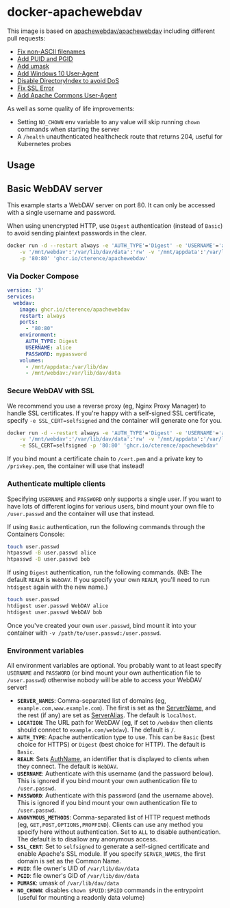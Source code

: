 # docker-apachewebdav

This image is based on [apachewebdav/apachewebdav](https://github.com/mgutt/docker-apachewebdav) including different pull requests:

- [Fix non-ASCII filenames](https://github.com/BytemarkHosting/docker-webdav/pull/20)
- [Add PUID and PGID](https://github.com/BytemarkHosting/docker-webdav/pull/28)
- [Add umask](https://github.com/noodlefighter/docker-webdav/pull/1)
- [Add Windows 10 User-Agent](https://github.com/BytemarkHosting/docker-webdav/pull/11)
- [Disable DirectoryIndex to avoid DoS](https://github.com/BytemarkHosting/docker-webdav/pull/21)
- [Fix SSL Error](https://github.com/BytemarkHosting/docker-webdav/pull/23)
- [Add Apache Commons User-Agent](https://github.com/BytemarkHosting/docker-webdav/pull/25)

As well as some quality of life improvements:

- Setting `NO_CHOWN` env variable to any value will skip running `chown` commands when starting the server
- A `/health` unauthenticated healthcheck route that returns 204, useful for Kubernetes probes

## Usage

## Basic WebDAV server

This example starts a WebDAV server on port 80. It can only be accessed with a single username and password.

When using unencrypted HTTP, use `Digest` authentication (instead of `Basic`) to avoid sending plaintext passwords in the clear.

```bash
docker run -d --restart always -e 'AUTH_TYPE'='Digest' -e 'USERNAME'='alice' -e 'PASSWORD'='mypassword' \
    -v '/mnt/webdav':'/var/lib/dav/data':'rw' -v '/mnt/appdata':'/var/lib/dav':'rw' \
    -p '80:80' 'ghcr.io/cterence/apachewebdav'
```

### Via Docker Compose

```yaml
version: '3'
services:
  webdav:
    image: ghcr.io/cterence/apachewebdav
    restart: always
    ports:
      - "80:80"
    environment:
      AUTH_TYPE: Digest
      USERNAME: alice
      PASSWORD: mypassword
    volumes:
      - /mnt/appdata:/var/lib/dav
      - /mnt/webdav:/var/lib/dav/data
```

### Secure WebDAV with SSL

We recommend you use a reverse proxy (eg, Nginx Proxy Manager) to handle SSL certificates. If you're happy with a self-signed SSL certificate, specify `-e SSL_CERT=selfsigned` and the container will generate one for you.

```bash
docker run -d --restart always -e 'AUTH_TYPE'='Digest' -e 'USERNAME'='alice' -e 'PASSWORD'='mypassword' \
    -v '/mnt/webdav':'/var/lib/dav/data':'rw' -v '/mnt/appdata':'/var/lib/dav':'rw' \
    -e SSL_CERT=selfsigned -p '80:80' 'ghcr.io/cterence/apachewebdav'
```

If you bind mount a certificate chain to `/cert.pem` and a private key to `/privkey.pem`, the container will use that instead!

### Authenticate multiple clients

Specifying `USERNAME` and `PASSWORD` only supports a single user. If you want to have lots of different logins for various users, bind mount your own file to `/user.passwd` and the container will use that instead.

If using `Basic` authentication, run the following commands through the Containers Console:

```bash
touch user.passwd
htpasswd -B user.passwd alice
htpasswd -B user.passwd bob

```

If using `Digest` authentication, run the following commands. (NB: The default `REALM` is `WebDAV`. If you specify your own `REALM`, you'll need to run `htdigest` again with the new name.)

```bash
touch user.passwd
htdigest user.passwd WebDAV alice
htdigest user.passwd WebDAV bob

```

Once you've created your own `user.passwd`, bind mount it into your container with `-v /path/to/user.passwd:/user.passwd`.

### Environment variables

All environment variables are optional. You probably want to at least specify `USERNAME` and `PASSWORD` (or bind mount your own authentication file to `/user.passwd`) otherwise nobody will be able to access your WebDAV server!

- **`SERVER_NAMES`**: Comma-separated list of domains (eg, `example.com,www.example.com`). The first is set as the [ServerName](https://httpd.apache.org/docs/current/mod/core.html#servername), and the rest (if any) are set as [ServerAlias](https://httpd.apache.org/docs/current/mod/core.html#serveralias). The default is `localhost`.
- **`LOCATION`**: The URL path for WebDAV (eg, if set to `/webdav` then clients should connect to `example.com/webdav`). The default is `/`.
- **`AUTH_TYPE`**: Apache authentication type to use. This can be `Basic` (best choice for HTTPS) or `Digest` (best choice for HTTP). The default is `Basic`.
- **`REALM`**: Sets [AuthName](https://httpd.apache.org/docs/current/mod/mod_authn_core.html#authname), an identifier that is displayed to clients when they connect. The default is `WebDAV`.
- **`USERNAME`**: Authenticate with this username (and the password below). This is ignored if you bind mount your own authentication file to `/user.passwd`.
- **`PASSWORD`**: Authenticate with this password (and the username above). This is ignored if you bind mount your own authentication file to `/user.passwd`.
- **`ANONYMOUS_METHODS`**: Comma-separated list of HTTP request methods (eg, `GET,POST,OPTIONS,PROPFIND`). Clients can use any method you specify here without authentication. Set to `ALL` to disable authentication. The default is to disallow any anonymous access.
- **`SSL_CERT`**: Set to `selfsigned` to generate a self-signed certificate and enable Apache's SSL module. If you specify `SERVER_NAMES`, the first domain is set as the Common Name.
- **`PUID`**: file owner's UID of `/var/lib/dav/data`
- **`PGID`**: file owner's GID of `/var/lib/dav/data`
- **`PUMASK`**: umask of `/var/lib/dav/data`
- **`NO_CHOWN`**: disables `chown $PUID:$PGID` commands in the entrypoint (useful for mounting a readonly data volume)
